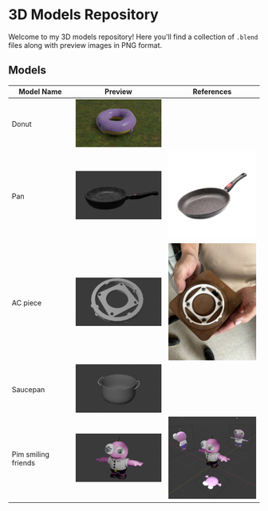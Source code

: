 # 3D Models Repository

Welcome to my 3D models repository! Here you'll find a collection of `.blend` files along with preview images in PNG format.

## Models

| Model Name | Preview | References |
|------------|---------|---------|
| Donut    | <img src="pictures/donut.png" alt="Model 1" width="200"/> |  |
| Pan    | <img src="pictures/poele.png" alt="Model 2" width="200"/> | <img src="pictures/ref-poele.jpg" alt="Model 3" width="200"/> |
| AC piece    | <img src="pictures/piecemilo.png" alt="Model 3" width="200"/> | <img src="pictures/ref-ac-piece.jpg" alt="Model 3" width="200"/> |
| Saucepan    | <img src="pictures/casserole.png" alt="Model 3" width="200"/> |  |
| Pim smiling friends    | <img src="pictures/PIM.png" alt="Model 3" width="200"/> | <img src="pictures/pim_ref.png" alt="Model 3" width="200"/> |